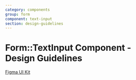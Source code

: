 ```yaml
---
category: components
group: form
component: text-input
section: design-guidelines
---
```


<h1>Form::TextInput Component - Design Guidelines</h1>

<section data-section="design-guidelines">
  
  <div class="dummy-design-guidelines">
    <p class="dummy-paragraph"><a
        href="https://www.figma.com/file/noyY6dUMDYjmySpHcMjhkN/HDS-Product---Components?node-id=11530%3A26396"
        target="_blank"
        rel="noopener noreferrer"
      >Figma UI Kit</a></p>
    <br />
    <img class="dummy-figma-docs" src="/assets/images/form-text-input-design-usage.png" alt="" role="none" />
  </div>
</section>
